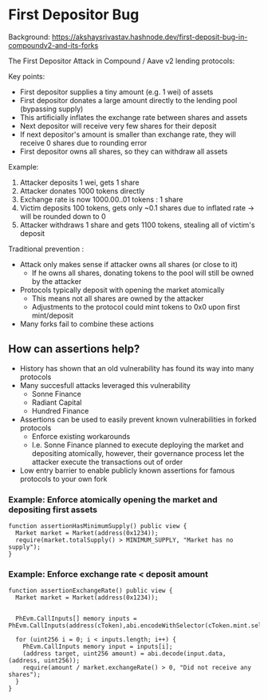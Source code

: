 # First Depositor Bug

Background: https://akshaysrivastav.hashnode.dev/first-deposit-bug-in-compoundv2-and-its-forks

The First Depositor Attack in Compound / Aave v2 lending protocols:

Key points:

- First depositor supplies a tiny amount (e.g. 1 wei) of assets
- First depositor donates a large amount directly to the lending pool (bypassing supply)
- This artificially inflates the exchange rate between shares and assets
- Next depositor will receive very few shares for their deposit
- If next depositor's amount is smaller than exchange rate, they will receive 0 shares due to rounding error
- First depositor owns all shares, so they can withdraw all assets

Example:

1. Attacker deposits 1 wei, gets 1 share
2. Attacker donates 1000 tokens directly
3. Exchange rate is now 1000.00..01 tokens : 1 share
4. Victim deposits 100 tokens, gets only ~0.1 shares due to inflated rate -> will be rounded down to 0
5. Attacker withdraws 1 share and gets 1100 tokens, stealing all of victim's deposit

Traditional prevention :

- Attack only makes sense if attacker owns all shares (or close to it)
  - If he owns all shares, donating tokens to the pool will still be owned by the attacker
- Protocols typically deposit with opening the market atomically
  - This means not all shares are owned by the attacker
  - Adjustments to the protocol could mint tokens to 0x0 upon first mint/deposit
- Many forks fail to combine these actions

## How can assertions help?

- History has shown that an old vulnerability has found its way into many protocols
- Many succesfull attacks leveraged this vulnerability
  - Sonne Finance
  - Radiant Capital
  - Hundred Finance
- Assertions can be used to easily prevent known vulnerabilities in forked protocols
  - Enforce existing workarounds
  - I.e. Sonne Finance planned to execute deploying the market and depositing atomically, however,
    their governance process let the attacker execute the transactions out of order
- Low entry barrier to enable publicly known assertions for famous protocols to your own fork

### Example: Enforce atomically opening the market and depositing first assets

```solidity
function assertionHasMinimumSupply() public view {
  Market market = Market(address(0x1234));
  require(market.totalSupply() > MINIMUM_SUPPLY, "Market has no supply");
}
```

### Example: Enforce exchange rate < deposit amount

```solidity
function assertionExchangeRate() public view {
  Market market = Market(address(0x1234));


  PhEvm.CallInputs[] memory inputs = PhEvm.CallInputs(address(cToken),abi.encodeWithSelector(cToken.mint.selector));

  for (uint256 i = 0; i < inputs.length; i++) {
    PhEvm.CallInputs memory input = inputs[i];
    (address target, uint256 amount) = abi.decode(input.data, (address, uint256));
    require(amount / market.exchangeRate() > 0, "Did not receive any shares");
  }
}
```
